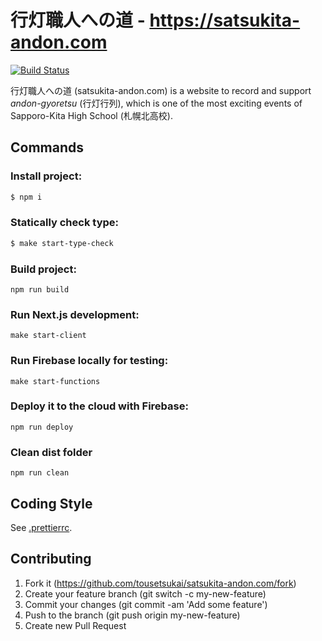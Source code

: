 # 行灯職人への道 - https://satsukita-andon.com

[![Build Status](https://travis-ci.org/tousetsukai/satsukita-andon.com.svg?branch=master)](https://travis-ci.org/tousetsukai/satsukita-andon.com)

行灯職人への道 (satsukita-andon.com) is a website to record and support _andon-gyoretsu_ (行灯行列), which is one of the most exciting events of Sapporo-Kita High School (札幌北高校).

## Commands

### Install project:

```sh
$ npm i
```

### Statically check type:

```sh
$ make start-type-check
```

### Build project:

```
npm run build
```

### Run Next.js development:

```
make start-client
```

### Run Firebase locally for testing:

```
make start-functions
```

### Deploy it to the cloud with Firebase:

```
npm run deploy
```

### Clean dist folder

```
npm run clean
```

## Coding Style

See [.prettierrc](./.prettierrc).

## Contributing

1. Fork it (https://github.com/tousetsukai/satsukita-andon.com/fork)
2. Create your feature branch (git switch -c my-new-feature)
3. Commit your changes (git commit -am 'Add some feature')
4. Push to the branch (git push origin my-new-feature)
5. Create new Pull Request
